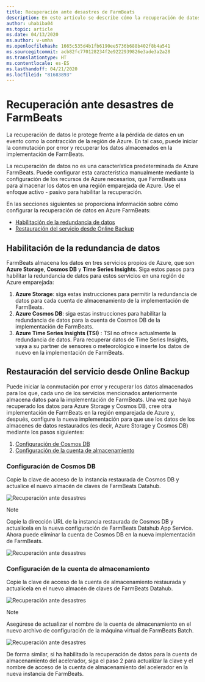 ```yaml
---
title: Recuperación ante desastres de FarmBeats
description: En este artículo se describe cómo la recuperación de datos protege frente a la pérdida de datos.
author: uhabiba04
ms.topic: article
ms.date: 04/13/2020
ms.author: v-umha
ms.openlocfilehash: 1665c535d4b1fb6190ee5736b688b402f8b4a541
ms.sourcegitcommit: acb82fc770128234f2e9222939826e3ade3a2a28
ms.translationtype: HT
ms.contentlocale: es-ES
ms.lasthandoff: 04/21/2020
ms.locfileid: "81683893"
---
```

# <a name="disaster-recovery-for-farmbeats"></a>Recuperación ante desastres de FarmBeats

La recuperación de datos le protege frente a la pérdida de datos en un evento como la contracción de la región de Azure. En tal caso, puede iniciar la conmutación por error y recuperar los datos almacenados en la implementación de FarmBeats.

La recuperación de datos no es una característica predeterminada de Azure FarmBeats. Puede configurar esta característica manualmente mediante la configuración de los recursos de Azure necesarios, que FarmBeats usa para almacenar los datos en una región emparejada de Azure. Use el enfoque activo - pasivo para habilitar la recuperación.

En las secciones siguientes se proporciona información sobre cómo configurar la recuperación de datos en Azure FarmBeats:

- [Habilitación de la redundancia de datos](#enable-data-redundancy)
- [Restauración del servicio desde Online Backup](#restore-service-from-online-backup)


## <a name="enable-data-redundancy"></a>Habilitación de la redundancia de datos

FarmBeats almacena los datos en tres servicios propios de Azure, que son **Azure Storage**, **Cosmos DB** y **Time Series Insights**. Siga estos pasos para habilitar la redundancia de datos para estos servicios en una región de Azure emparejada:

1.  **Azure Storage**: siga estas instrucciones para permitir la redundancia de datos para cada cuenta de almacenamiento de la implementación de FarmBeats.
2.  **Azure Cosmos DB**: siga estas instrucciones para habilitar la redundancia de datos para la cuenta de Cosmos DB de la implementación de FarmBeats.
3.  **Azure Time Series Insights (TSI)** : TSI no ofrece actualmente la redundancia de datos. Para recuperar datos de Time Series Insights, vaya a su partner de sensores o meteorológico e inserte los datos de nuevo en la implementación de FarmBeats.

## <a name="restore-service-from-online-backup"></a>Restauración del servicio desde Online Backup

Puede iniciar la conmutación por error y recuperar los datos almacenados para los que, cada uno de los servicios mencionados anteriormente almacena datos para la implementación de FarmBeats. Una vez que haya recuperado los datos para Azure Storage y Cosmos DB, cree otra implementación de FarmBeats en la región emparejada de Azure y, después, configure la nueva implementación para que use los datos de los almacenes de datos restaurados (es decir, Azure Storage y Cosmos DB) mediante los pasos siguientes:

1. [Configuración de Cosmos DB](#configure-cosmos-db)
2. [Configuración de la cuenta de almacenamiento](#configure-storage-account)


### <a name="configure-cosmos-db"></a>Configuración de Cosmos DB

Copie la clave de acceso de la instancia restaurada de Cosmos DB y actualice el nuevo almacén de claves de FarmBeats Datahub.


  ![Recuperación ante desastres](./media/disaster-recovery-for-farmbeats/key-vault-secrets.png)

> [!NOTE]
> Copie la dirección URL de la instancia restaurada de Cosmos DB y actualícela en la nueva configuración de FarmBeats Datahub App Service. Ahora puede eliminar la cuenta de Cosmos DB en la nueva implementación de FarmBeats.

  ![Recuperación ante desastres](./media/disaster-recovery-for-farmbeats/configuration.png)

### <a name="configure-storage-account"></a>Configuración de la cuenta de almacenamiento

Copie la clave de acceso de la cuenta de almacenamiento restaurada y actualícela en el nuevo almacén de claves de FarmBeats Datahub.

![Recuperación ante desastres](./media/disaster-recovery-for-farmbeats/key-vault-7-secrets.png)

>[!NOTE]
> Asegúrese de actualizar el nombre de la cuenta de almacenamiento en el nuevo archivo de configuración de la máquina virtual de FarmBeats Batch.

![Recuperación ante desastres](./media/disaster-recovery-for-farmbeats/batch-prep-files.png)

De forma similar, si ha habilitado la recuperación de datos para la cuenta de almacenamiento del acelerador, siga el paso 2 para actualizar la clave y el nombre de acceso de la cuenta de almacenamiento del acelerador en la nueva instancia de FarmBeats.
